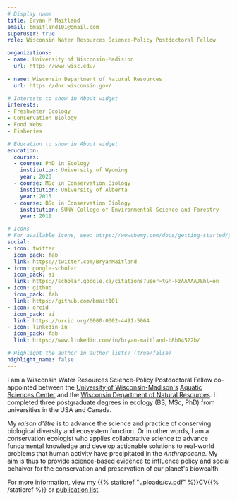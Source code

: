 ```yaml
---
# Display name
title: Bryan M Maitland
email: bmaitland101@gmail.com
superuser: true
role: Wisconsin Water Resources Science-Policy Postdoctoral Fellow

organizations:
- name: University of Wisconsin-Madision
  url: https://www.wisc.edu/
  
- name: Wisconsin Department of Natural Resources
  url: https://dnr.wisconsin.gov/

# Interests to show in About widget
interests:
- Freshwater Ecology
- Conservation Biology
- Food Webs 
- Fisheries

# Education to show in About widget
education:
  courses:
  - course: PhD in Ecology
    institution: University of Wyoming
    year: 2020
  - course: MSc in Conservation Biology
    institution: University of Alberta
    year: 2015
  - course: BSc in Conservation Biology
    institution: SUNY-College of Environmental Science and Forestry
    year: 2011

# Icons
# For available icons, see: https://wowchemy.com/docs/getting-started/page-builder/#icons
social:
- icon: twitter
  icon_pack: fab
  link: https://twitter.com/BryanMaitland
- icon: google-scholar  
  icon_pack: ai
  link: https://scholar.google.ca/citations?user=tGn-FzAAAAAJ&hl=en
- icon: github
  icon_pack: fab
  link: https://github.com/bmait101
- icon: orcid
  icon_pack: ai
  link: https://orcid.org/0000-0002-4491-5064
- icon: linkedin-in
  icon_pack: fab
  link: https://www.linkedin.com/in/bryan-maitland-b8b04522b/

# Highlight the author in author lists? (true/false)
highlight_name: false
---
```


I am a Wisconsin Water Resources Science-Policy Postdoctoral Fellow co-appointed between the [University of Wisconsin-Madison's](https://www.wisc.edu/) [Aquatic Sciences Center](https://aqua.wisc.edu/) and the [Wisconsin Department of Natural Resources](https://dnr.wisconsin.gov/). I completed three postgraduate degrees in ecology (BS, MSc, PhD) from universities in the USA and Canada. 

My *raison d'être* is to advance the science and practice of conserving biological diversity and ecosystem function. Or in other words, I am a conservation ecologist who applies collaborative science to advance fundamental knowledge and develop actionable solutions to real-world problems that human activity have precipitated in the *Anthropocene*. My aim is thus to provide science-based evidence to influence policy and social behaivor for the conservation and preservation of our planet's biowealth. 

For more information, view my {{% staticref "uploads/cv.pdf" %}}CV{{% /staticref %}} or [publication list](https://scholar.google.ca/citations?user=tGn-FzAAAAAJ&hl=en).
